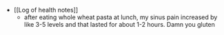   * [[Log of health notes]]
    * after eating whole wheat pasta at lunch, my sinus pain increased by like 3-5 levels and that lasted for about 1-2 hours. Damn you gluten